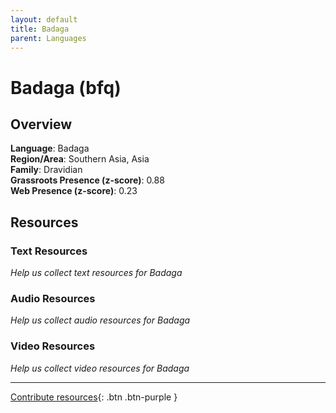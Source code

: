 ```yaml
---
layout: default
title: Badaga
parent: Languages
---
```


# Badaga (bfq)

## Overview

**Language**: Badaga  
**Region/Area**: Southern Asia, Asia  
**Family**: Dravidian  
**Grassroots Presence (z-score)**: 0.88  
**Web Presence (z-score)**: 0.23  

## Resources

### Text Resources
*Help us collect text resources for Badaga*

### Audio Resources
*Help us collect audio resources for Badaga*

### Video Resources
*Help us collect video resources for Badaga*

---

[Contribute resources](https://forms.office.com/e/1SfLJx3u1r){: .btn .btn-purple }
